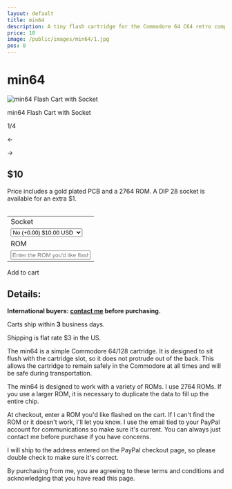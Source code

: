 ```yaml
---
layout: default
title: min64
description: A tiny flash cartridge for the Commodore 64 C64 retro computer for use with cynthcart and other software
price: 10
image: /public/images/min64/1.jpg
pos: 8
---
```

# min64

<div class="gallery">
	<img src="{{ site.baseurl }}public/images/min64/1.jpg" alt="min64 Flash Cart with Socket" id="gallery_image" onclick="cycle(1); return false;">
	<p id="gallery_subtitle">min64 Flash Cart with Socket</p>
	<p id="gallery_pos_text">1/4</p>
	<div id="gallery_nav">
		<p id="gallery_nav_left" onclick="cycle(0); return false;">←</p>
		<p id="gallery_nav_right" onclick="cycle(1); return false;">→</p>
	</div>
</div>

## $10

Price includes a gold plated PCB and a 2764 ROM. A DIP 28 socket is available for an extra $1.

<table>
  <form id="paypal" target="paypal" action="https://www.paypal.com/cgi-bin/webscr" method="post">
  <input type="hidden" name="cmd" value="_s-xclick">
  <input type="hidden" name="hosted_button_id" value="LM52XHA5VA6WA">
  <table>
  <tr><td><input type="hidden" name="on0" value="Socket">Socket</td></tr><tr><td><select name="os0">
  	<option value="No (+0.00)">No (+0.00) $10.00 USD</option>
  	<option value="Yes (+1.00)">Yes (+1.00) $11.00 USD</option>
  </select> </td></tr>
  <tr><td><input type="hidden" name="on1" value="ROM">ROM</td></tr><tr><td><input type="text" name="os1" maxlength="200" placeholder="Enter the ROM you'd like flashed"></td></tr>
  </table>
  <input type="hidden" name="currency_code" value="USD">
  </form>
</table>

<div class="addToCart noselect" onclick="addToCart()">
  Add to cart
</div>

## Details:

**International buyers: [contact me](mailto:bro@catskull.net) before purchasing.**

Carts ship within **3** business days.

Shipping is flat rate $3 in the US.

The min64 is a simple Commodore 64/128 cartridge. It is designed to sit flush with the cartridge slot, so it does not protrude out of the back. This allows the cartridge to remain safely in the Commodore at all times and will be safe during transportation.

The min64 is designed to work with a variety of ROMs. I use 2764 ROMs. If you use a larger ROM, it is necessary to duplicate the data to fill up the entire chip.

At checkout, enter a ROM you'd like flashed on the cart. If I can't find the ROM or it doesn't work, I'll let you know. I use the email tied to your PayPal account for communications so make sure it's current. You can always just contact me before purchase if you have concerns.

I will ship to the address entered on the PayPal checkout page, so please double check to make sure it's correct.

By purchasing from me, you are agreeing to these terms and conditions and acknowledging that you have read this page.

<script src="https://ajax.googleapis.com/ajax/libs/jquery/2.2.2/jquery.min.js"></script>
<script src="{{ site.baseurl }}public/js/min64gallery.js"></script>
